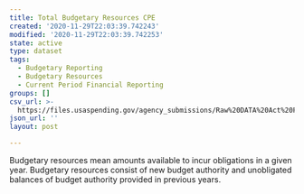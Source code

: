 ```yaml
---
title: Total Budgetary Resources CPE
created: '2020-11-29T22:03:39.742243'
modified: '2020-11-29T22:03:39.742253'
state: active
type: dataset
tags:
  - Budgetary Reporting
  - Budgetary Resources
  - Current Period Financial Reporting
groups: []
csv_url: >-
  https://files.usaspending.gov/agency_submissions/Raw%20DATA%20Act%20Files/index.html
json_url: ''
layout: post

---
```

Budgetary resources mean amounts available to incur obligations in a given year. Budgetary resources consist of new budget authority and unobligated balances of budget authority provided in previous years.
